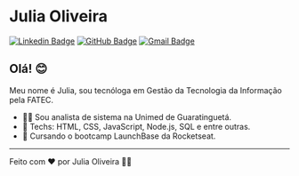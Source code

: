 # Julia Oliveira

[![Linkedin Badge](https://img.shields.io/badge/-Julia-0e76a8?style=flat-square&logo=Linkedin&logoColor=white&link=https://www.linkedin.com/in/julia-oliveira-silva/)](https://www.linkedin.com/in/julia-oliveira-silva/) 
[![GitHub Badge](https://img.shields.io/badge/-juliasilvao-171515?style=flat-square&logo=GitHub&logoColor=white&link=https://github.com/juliasilvao/)](https://github.com/juliasilvao/)
[![Gmail Badge](https://img.shields.io/badge/-julia.oliveira.silva@outlook.com-0072C6?style=flat-square&logo=Gmail&logoColor=white&link=mailto:julia.oliveira.silva@outlook.com)](mailto:julia.oliveira.silva@outlook.com)

## Olá! 😊

Meu nome é Julia, sou tecnóloga em Gestão da Tecnologia da Informação pela FATEC.

- 👩‍💻 Sou analista de sistema na Unimed de Guaratinguetá.
- 🚀 Techs: HTML, CSS, JavaScript, Node.js, SQL e entre outras.
- :blue_book: Cursando o bootcamp LaunchBase da Rocketseat.

---

Feito com ❤️ por Julia Oliveira 👋🏽
